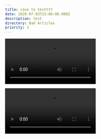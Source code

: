 ```yaml
---
title: case to testttt
date: 2020-07-03T23:00:00.000Z
description: test
directory: Bad Articles
priority: 1
---
```

<video controls data-id="my-video.mp4"><source src="https://storage.cloud.google.com/census-worth-dev-assets/videos/my-video.mp4" type="video/mp4"></video>

<video controls data-id="my-video.mp4"><source src="https://storage.cloud.google.com/census-worth-dev-assets/videos/my-video.mp4" type="video/mp4"></video>
